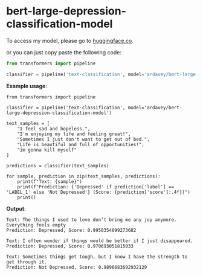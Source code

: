 # bert-large-depression-classification-model
To access my model, please go to [huggingface.co](https://huggingface.co/ardavey/bert-large-depression-classification-model/tree/main).

or you can just copy paste the following code:
```python
from transformers import pipeline

classifier = pipeline('text-classification', model='ardavey/bert-large-depression-classification-model')
```

**Example usage**:
```
from transformers import pipeline

classifier = pipeline('text-classification', model='ardavey/bert-large-depression-classification-model')

text_samples = [
    "I feel sad and hopeless.",
    "I'm enjoying my life and feeling great!",
    "Sometimes I just don't want to get out of bed.",
    "Life is beautiful and full of opportunities!",
    "im gonna kill myself"
]

predictions = classifier(text_samples)

for sample, prediction in zip(text_samples, predictions):
    print(f"Text: {sample}")
    print(f"Prediction: {'Depressed' if prediction['label'] == 'LABEL_1' else 'Not Depressed'} (Score: {prediction['score']:.4f})")
    print()
```

**Output**:
```
Text: The things I used to love don’t bring me any joy anymore. Everything feels empty
Prediction: Depressed, Score: 0.9950354099273682

Text: I often wonder if things would be better if I just disappeared.
Prediction: Depressed, Score: 0.970693051815033

Text: Sometimes things get tough, but I know I have the strength to get through it.
Prediction: Not Depressed, Score: 0.9896683692932129
```
